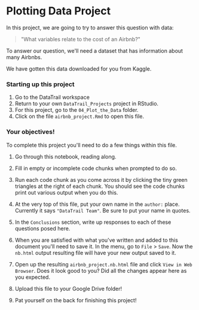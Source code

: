 


# Plotting Data Project

In this project, we are going to try to answer this question with data:

> "What variables relate to the cost of an Airbnb?"

To answer our question, we'll need a dataset that has information about many Airbnbs.

We have gotten this data downloaded for you from Kaggle.

### Starting up this project

1. Go to the DataTrail workspace
2. Return to your own `DataTrail_Projects` project in RStudio.
3. For this project, go to the `04_Plot_the_Data` folder.
4. Click on the file `airbnb_project.Rmd` to open this file.

### Your objectives!

To complete this project you'll need to do a few things within this file.  

1. Go through this notebook, reading along.

2. Fill in empty or incomplete code chunks when prompted to do so.

3. Run each code chunk as you come across it by clicking the tiny green triangles at the right of each chunk. You should see the code chunks print out various output when you do this.

4. At the very top of this file, put your own name in the `author:` place. Currently it says `"DataTrail Team"`. Be sure to put your name in quotes.

5. In the `Conclusions` section, write up responses to each of these questions posed here.

6. When you are satisfied with what you've written and added to this document you'll need to save it. In the menu, go to `File` > `Save`. Now the `nb.html` output resulting file will have your new output saved to it.

7. Open up the resulting `airbnb_project.nb.html` file and click `View in Web Browser`. Does it look good to you? Did all the changes appear here as you expected.

8. Upload this file to your Google Drive folder!

7. Pat yourself on the back for finishing this project!
